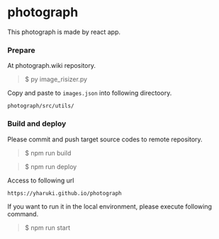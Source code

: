 # photograph
This photograph is made by react app.

### Prepare

At photograph.wiki repository.

> $ py image_risizer.py

Copy and paste to `images.json` into following directoory.

```
photograph/src/utils/
```

### Build and deploy

Please commit and push target source codes to remote repository.

> $ npm run build

> $ npm run deploy

Access to following url
```
https://yharuki.github.io/photograph
```

If you want to run it in the local environment, please execute following command.

> $ npm run start